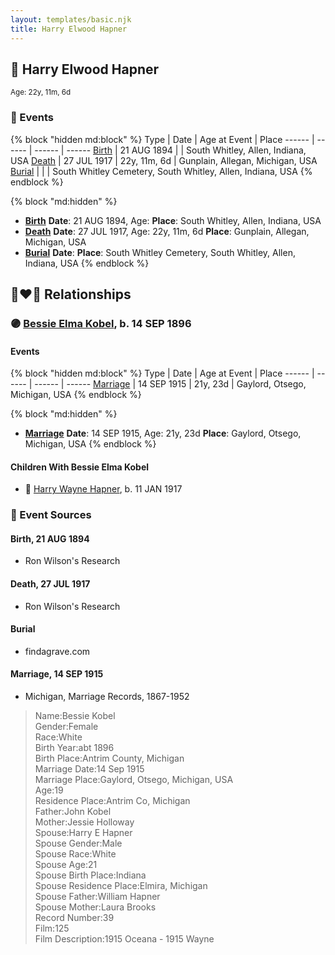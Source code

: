 ```yaml
---
layout: templates/basic.njk
title: Harry Elwood Hapner
---
```

## 🔵 Harry Elwood Hapner
<small>Age: 22y, 11m, 6d</small>

### 📆 Events

{% block "hidden md:block" %}
Type | Date | Age at Event | Place
------ | ------ | ------ | ------
[Birth](#event-event-2) | 21 AUG 1894 |  | South Whitley, Allen, Indiana, USA
[Death](#event-event-3) | 27 JUL 1917 | 22y, 11m, 6d | Gunplain, Allegan, Michigan, USA
[Burial](#event-event-4) |  |  | South Whitley Cemetery, South Whitley, Allen, Indiana, USA
{% endblock %}

{% block "md:hidden" %}
- **[Birth](#event-event-2)**
**Date**: 21 AUG 1894, Age:
**Place**: South Whitley, Allen, Indiana, USA
- **[Death](#event-event-3)**
**Date**: 27 JUL 1917, Age: 22y, 11m, 6d
**Place**: Gunplain, Allegan, Michigan, USA
- **[Burial](#event-event-4)**
**Date**:
**Place**: South Whitley Cemetery, South Whitley, Allen, Indiana, USA
{% endblock %}

## 👩‍❤️‍👨 Relationships

### 🟣 [Bessie Elma Kobel](/people/3/34277096), b. 14 SEP 1896

#### Events

{% block "hidden md:block" %}
Type | Date | Age at Event | Place
------ | ------ | ------ | ------
[Marriage](#event-family-0-event-0) | 14 SEP 1915 | 21y, 23d | Gaylord, Otsego, Michigan, USA
{% endblock %}

{% block "md:hidden" %}
- **[Marriage](#event-family-0-event-0)**
**Date**: 14 SEP 1915, Age: 21y, 23d
**Place**: Gaylord, Otsego, Michigan, USA
{% endblock %}

#### Children With Bessie Elma Kobel
* 🔵 [Harry Wayne Hapner](/people/9/97595740), b. 11 JAN 1917
### 📰 Event Sources

#### <a id="event-event-2"></a> Birth, 21 AUG 1894
* Ron Wilson's Research

#### <a id="event-event-3"></a> Death, 27 JUL 1917
* Ron Wilson's Research

#### <a id="event-event-4"></a> Burial
* findagrave.com
#### <a id="event-family-0-event-0"></a> Marriage, 14 SEP 1915
* Michigan, Marriage Records, 1867-1952
>   
  > Name:Bessie Kobel  
  > Gender:Female  
  > Race:White  
  > Birth Year:abt 1896  
  > Birth Place:Antrim County, Michigan  
  > Marriage Date:14 Sep 1915  
  > Marriage Place:Gaylord, Otsego, Michigan, USA  
  > Age:19  
  > Residence Place:Antrim Co, Michigan  
  > Father:John Kobel  
  > Mother:Jessie Holloway  
  > Spouse:Harry E Hapner  
  > Spouse Gender:Male  
  > Spouse Race:White  
  > Spouse Age:21  
  > Spouse Birth Place:Indiana  
  > Spouse Residence Place:Elmira, Michigan  
  > Spouse Father:William Hapner  
  > Spouse Mother:Laura Brooks  
  > Record Number:39  
  > Film:125  
  > Film Description:1915 Oceana - 1915 Wayne

